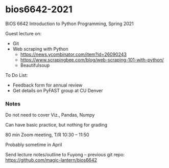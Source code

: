# bios6642-2021
 
BIOS 6642 Introduction to Python Programming, Spring 2021

Guest lecture on:

* Git
* Web scraping with Python
  * https://news.ycombinator.com/item?id=26090243
  *	https://www.scrapingbee.com/blog/web-scraping-101-with-python/
  *	Beautifulsoup

To Do List:
* Feedback form for annual review
* Get details on PyFAST group at CU Denver

### Notes

Do not need to cover Viz., Pandas, Numpy

Can have basic practice, but nothing for grading

80 min Zoom meeting, T/R 10:30 – 11:50

Probably sometime in April

Send lecture notes/outline to Fuyong – previous git repo: https://github.com/magic-lantern/bios6642


